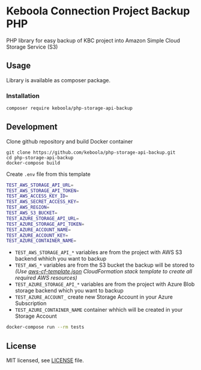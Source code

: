 # Keboola Connection Project Backup PHP

PHP library for easy backup of KBC project into Amazon Simple Cloud Storage Service‎ (S3)

## Usage

Library is available as composer package.

### Installation

```bash
composer require keboola/php-storage-api-backup
```

## Development

Clone github repository and build Docker container 

```
git clone https://github.com/keboola/php-storage-api-backup.git
cd php-storage-api-backup
docker-compose build
```

Create `.env` file from this template

```bash
TEST_AWS_STORAGE_API_URL=
TEST_AWS_STORAGE_API_TOKEN=
TEST_AWS_ACCESS_KEY_ID=
TEST_AWS_SECRET_ACCESS_KEY=
TEST_AWS_REGION=
TEST_AWS_S3_BUCKET=
TEST_AZURE_STORAGE_API_URL=
TEST_AZURE_STORAGE_API_TOKEN=
TEST_AZURE_ACCOUNT_NAME=
TEST_AZURE_ACCOUNT_KEY=
TEST_AZURE_CONTAINER_NAME=
```

- `TEST_AWS_STORAGE_API_*` variables are from the project with AWS S3 backend whhich you want to backup
- `TEST_AWS_*` variables are from the S3 bucket the backup will be stored to _(Use [aws-cf-template.json](./aws-cf-template.json) CloudFormation stack template to create all required AWS resources)_
- `TEST_AZURE_STORAGE_API_*` variables are from the project with Azure Blob storage backend which you want to backup
- `TEST_AZURE_ACCOUNT_` create new Storage Account in your Azure Subscription
- `TEST_AZURE_CONTAINER_NAME` container whhich will be created in your Storage Account

```bash
docker-compose run --rm tests
```

## License

MIT licensed, see [LICENSE](./LICENSE) file.
